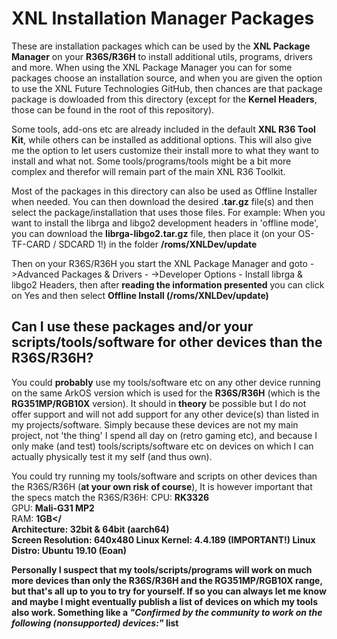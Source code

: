 # XNL Installation Manager Packages
These are installation packages which can be used by the <strong>XNL Package Manager</strong> on your <strong>R36S/R36H</strong> to install additional utils, programs, drivers and more. When using the XNL Package Manager you can for some packages choose an installation source, and when you are given the option to use the XNL Future Technologies GitHub, then chances are that package package is dowloaded from this directory (except for the <strong>Kernel Headers</strong>, those can be found in the root of this repository).  

Some tools, add-ons etc are already included in the default <strong>XNL R36 Tool Kit</strong>, while others can be installed as additional options. This will also give me the option to let users customize their install more to what they want to install and what not. Some tools/programs/tools might be a bit more complex and therefor will remain part of the main XNL R36 Toolkit.  

Most of the packages in this directory can also be used as Offline Installer when needed. You can then download the desired <strong>.tar.gz</strong> file(s) and then select the package/installation that uses those files. For example: When you want to install the librga and libgo2 development headers in 'offline mode', you can download the <strong>librga-libgo2.tar.gz</strong> file, then place it (on your OS-TF-CARD / SDCARD 1!) in the folder <strong>/roms/XNLDev/update</strong>  

Then on your R36S/R36H you start the XNL Package Manager and goto <strong></strong>->Advanced Packages & Drivers - ->Developer Options - Install librga & libgo2 Headers</strong>, then after <strong>reading the information presented</strong> you can click on Yes and then select <strong>Offline Install (/roms/XNLDev/update)</strong>

## Can I use these packages and/or your scripts/tools/software for other devices than the R36S/R36H?
You could <strong>probably</strong> use my tools/software etc on any other device running on the same ArkOS version which is used for the <strong>R36S/R36H</strong> (which is the <strong>RG351MP/RGB10X</strong> version). It should in <strong>theory</strong> be possible but I do not offer support and will not add support for any other device(s) than listed in my projects/software. Simply because these devices are not my main project, not 'the thing' I spend all day on (retro gaming etc), and because I only make (and test) tools/scripts/software etc on devices on which I can actually physically test it my self (and thus own).  

You could try running my tools/software and scripts on other devices than the R36S/R36H (<strong>at your own risk of course</strong>), It is however important that the specs match the R36S/R36H:
CPU: <strong>RK3326</strong>  
GPU: <strong>Mali-G31 MP2</strong>  
RAM: <strong>1GB</<strong>  
Architecture: <strong>32bit & 64bit (aarch64)</strong>  
Screen Resolution: <strong>640x480</strong>
Linux Kernel: <strong>4.4.189</strong> <strong>(IMPORTANT!)</strong>
Linux Distro: <strong>Ubuntu 19.10 (Eoan)</strong>  

Personally I suspect that my tools/scripts/programs will work on much more devices than only the R36S/R36H and the RG351MP/RGB10X range, but that's all up to you to try for yourself. If so you can always let me know and maybe I might eventually publish a list of devices on which my tools also work. Something like a *"Confirmed by the community to work on the following (nonsupported) devices:"* list  

